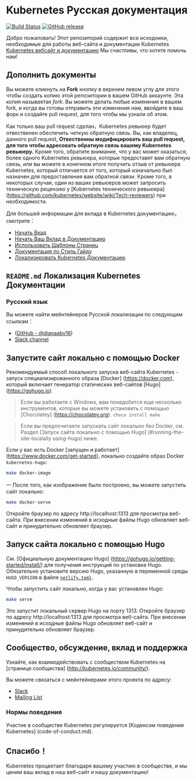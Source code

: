 # Kubernetes Русская документация
<!--
# The Kubernetes documentation
 -->

[![Build Status](https://api.travis-ci.org/kubernetes/website.svg?branch=master)](https://travis-ci.org/kubernetes/website)
[![GitHub release](https://img.shields.io/github/release/kubernetes/website.svg)](https://github.com/kubernetes/website/releases/latest)

<!--
Welcome! This repository houses all of the assets required to build the [Kubernetes website and documentation](https://kubernetes.io/).
We're glad that you want to contribute!
 -->
Добро пожаловать! Этот репозиторий содержит все исходники, необходимые для работы веб-сайта и документации Kubernetes [Kubernetes вебсайт и документацию](https://kubernetes.io/)
Мы счастливы, что хотите помочь нам!

<!--
## Contributing to the docs
 -->
## Дополнить документы

<!--
You can click the **Fork** button in the upper-right area of the screen to create a copy of this repository in your GitHub account.
This copy is called a *fork*. Make any changes you want in your fork,
and when you are ready to send those changes to us, go to your fork and create a new pull request to let us know about it.
 -->
Вы можете кликнуть на **Fork** кнопку в верхнем левом углу для этого чтобы создать копию этой репозитории в вашем GitHub аккаунте.
Эта копия называетая *fork*. Вы можете делать любые изменения в вашем fork,
и когда вы готовы отправить эти изменения нам, ввойдите в ваш форк и cоздайте pull request, для того чтобы мы узнали об этом.

<!--
Once your pull request is created, a Kubernetes reviewer will take responsibility for providing clear, actionable feedback.
As the owner of the pull request, **it is your responsibility to modify your pull request to address the feedback that has been provided to you by the Kubernetes reviewer.**
Also, note that you may end up having more than one Kubernetes reviewer provide you feedback or you may end up getting feedback from a Kubernetes reviewer that is different than the one initially assigned to provide you feedback.
Furthermore, in some cases, one of your reviewers might ask for a technical review from a [Kubernetes tech reviewer](https://github.com/kubernetes/website/wiki/Tech-reviewers) when needed.
Reviewers will do their best to provide feedback in a timely fashion but response time can vary based on circumstances.
 -->
Как только ваш  pull request сделан，Kubernetes ревьюер будет отвественен обеспечить четкую обратную связь. Вы, как владелец, данного pull request, **Отвественны модифицировать ваш pull request, для того чтобы адресовать обратную связь вашему Kubernetes ревьюеру.**
Кроме того, обратите внимание, что у вас может оказаться, более одного Kubernetes ревьюера, которые предоставят вам обратную связь, или вы можете в конечном итоге получить отзыв от ревьюера Kubernetes, который отличается от того, который изначально был назначен для предоставления вам обратной связи.
Кроме того, в некоторых случая, один из ваших ревьюеров может запросить техническую рецензию у [Kubernetes технического ревьюера] (https://github.com/kubernetes/website/wiki/Tech-reviewers) при необходимости.

<!--
For more information about contributing to the Kubernetes documentation, see:

* [Start contributing](https://kubernetes.io/docs/contribute/start/)
* [Staging Your Documentation Changes](http://kubernetes.io/docs/contribute/intermediate#view-your-changes-locally)
* [Using Page Templates](http://kubernetes.io/docs/contribute/style/page-templates/)
* [Documentation Style Guide](http://kubernetes.io/docs/contribute/style/style-guide/)
* [Localizing Kubernetes Documentation](https://kubernetes.io/docs/contribute/localization/)
 -->
Для большей информации для вклада в Kubernetes документацию，смотрите：

* [Начать Вкад](https://kubernetes.io/docs/contribute/start/)
* [Начать Ваш Вклад в Документацию](http://kubernetes.io/docs/contribute/intermediate#view-your-changes-locally)
* [Использовать Шаблоны Страниц](http://kubernetes.io/docs/contribute/style/page-templates/)
* [Документация по Стиль Гайду](http://kubernetes.io/docs/contribute/style/style-guide/)
* [Локализировать Kubernetes Документацию](https://kubernetes.io/docs/contribute/localization/)

<!--
## `README.md`'s Localizing Kubernetes Documentation
 -->
## `README.md` Локализация Kubernetes Документации

<!--
### Русский

You can reach the maintainers of Korean localization at:

* [Slack channel](https://kubernetes.slack.com/messages/kubernetes-docs-ko)
 -->
### Русский язык

Вы можете найти мейнтейнеров Русской локализации по следующим ссылкам：

*  ([GitHub - @dianaabv16](https://github.com/dianaabv16))
* [Slack channel](https://kubernetes.slack.com/messages/kubernetes-docs-zh)

<!--
## Running the website locally using Docker
 -->
## Запустите сайт локально с помощью Docker

<!--
The recommended way to run the Kubernetes website locally is to run a specialized [Docker](https://docker.com) image that includes the [Hugo](https://gohugo.io) static website generator.
 -->
Рекомендуемый способ локального запуска веб-сайта Kubernetes - запуск специализированного образа [Docker] (https://docker.com), который включает генератор статических веб-сайтов [Hugo] (https://gohugo.io).

<!--
> If you are running on Windows, you'll need a few more tools which you can install with [Chocolatey](https://chocolatey.org). `choco install make`
 -->
> Если вы работаете c Windows, вам понадобится еще несколько инструментов, которые вы можете установить с помощью [Chocolatey] (https://chocolatey.org). `choco install make`

<!--
> If you'd prefer to run the website locally without Docker, see [Running the website locally using Hugo](#running-the-site-locally-using-hugo) below.
 -->
> Если вы предпочитаете запускать сайт локально без Docker, см. Раздел [Запуск сайта локально с помощью Hugo] (#running-the-site-localally using-hugo) ниже.

<!--
If you have Docker [up and running](https://www.docker.com/get-started), build the `kubernetes-hugo` Docker image locally:
 -->
Если у вас есть Docker [запущен и работает] (https://www.docker.com/get-started), локально создайте образ Docker `kubernetes-hugo`:

```bash
make docker-image
```

<!--
Once the image has been built, you can run the website locally:
 -->
一 После того, как изображение было построено, вы можете запустить сайт локально:

```bash
make docker-serve
```

<!--
Open up your browser to http://localhost:1313 to view the website. As you make changes to the source files, Hugo updates the website and forces a browser refresh.
 -->
Откройте браузер по адресу http://localhost:1313 для просмотра веб-сайта. При внесении изменений в исходные файлы Hugo обновляет веб-сайт и принудительно обновляет браузер.

<!--
## Running the website locally using Hugo
 -->
## Запуск сайта локально с помощью Hugo

<!--
See the [official Hugo documentation](https://gohugo.io/getting-started/installing/) for Hugo installation instructions.
Make sure to install the Hugo version specified by the `HUGO_VERSION` environment variable in the [`netlify.toml`](netlify.toml#L9) file.
 -->
См. [Официальную документацию Hugo] (https://gohugo.io/getting-started/install/) для получения инструкций по установке Hugo.
Обязательно установите версию Hugo, указанную в переменной среды `HUGO_VERSION` в файле [`netlify.toml`](netlify.toml#L9).

<!--
To run the website locally when you have Hugo installed:
 -->
Чтобы запустить сайт локально, когда у вас установлен Hugo:

```bash
make serve
```

<!--
This will start the local Hugo server on port 1313. Open up your browser to http://localhost:1313 to view the website. As you make changes to the source files, Hugo updates the website and forces a browser refresh.
 -->
Это запустит локальный сервер Hugo на порту 1313. Откройте браузер по адресу http://localhost:1313 для просмотра веб-сайта. При внесении изменений в исходные файлы Hugo обновляет веб-сайт и принудительно обновляет браузер.

<!--
## Community, discussion, contribution, and support
 -->
## Сообщество, обсуждение, вклад и поддержка

<!--
Learn how to engage with the Kubernetes community on the [community page](http://kubernetes.io/community/).
 -->
Узнайте, как взаимодействовать с сообществом Kubernetes на [странице сообщества] (http://kubernetes.io/community/).


<!--
You can reach the maintainers of this project at:
 -->
Вы можете связаться с мейнтейнерами этого проекта по адресу:

- [Slack](https://kubernetes.slack.com/messages/sig-docs)
- [Mailing List](https://groups.google.com/forum/#!forum/kubernetes-sig-docs)

<!--
### Code of conduct

Participation in the Kubernetes community is governed by the [Kubernetes Code of Conduct](code-of-conduct.md).
 -->
### Нормы поведения

Участие в сообществе Kubernetes регулируется [Кодексом поведения Kubernetes] (code-of-conduct.md).

<!--
## Thank you!

Kubernetes thrives on community participation, and we appreciate your contributions to our website and our documentation!
 -->
## Спасибо！

Kubernetes процветает благодаря вашему участию в сообществе, и мы ценим ваш вклад в наш веб-сайт и нашу документацию!

